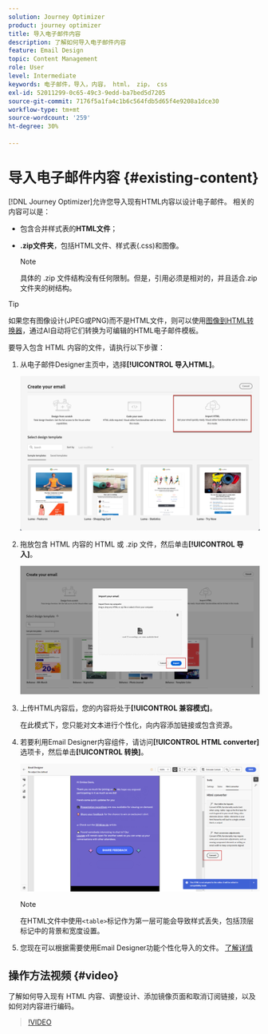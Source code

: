 ```yaml
---
solution: Journey Optimizer
product: journey optimizer
title: 导入电子邮件内容
description: 了解如何导入电子邮件内容
feature: Email Design
topic: Content Management
role: User
level: Intermediate
keywords: 电子邮件，导入，内容， html， zip， css
exl-id: 52011299-0c65-49c3-9edd-ba7bed5d7205
source-git-commit: 7176f5a1fa4c1b6c564fdb5d65f4e9208a1dce30
workflow-type: tm+mt
source-wordcount: '259'
ht-degree: 30%

---
```


# 导入电子邮件内容 {#existing-content}

[!DNL Journey Optimizer]允许您导入现有HTML内容以设计电子邮件。 相关的内容可以是：

* 包含合并样式表的&#x200B;**HTML文件**；
* **.zip文件夹**，包括HTML文件、样式表(.css)和图像。

  >[!NOTE]
  >
  >具体的 .zip 文件结构没有任何限制。但是，引用必须是相对的，并且适合.zip文件夹的树结构。


>[!TIP]
>
>如果您有图像设计(JPEG或PNG)而不是HTML文件，则可以使用[图像到HTML转换器](image-to-html.md)，通过AI自动将它们转换为可编辑的HTML电子邮件模板。

要导入包含 HTML 内容的文件，请执行以下步骤：

1. 从电子邮件Designer主页中，选择&#x200B;**[!UICONTROL 导入HTML]**。

   ![](assets/import-html_2.png)

1. 拖放包含 HTML 内容的 HTML 或 .zip 文件，然后单击&#x200B;**[!UICONTROL 导入]**。

   ![](assets/html-imported_2.png)

1. 上传HTML内容后，您的内容将处于&#x200B;**[!UICONTROL 兼容模式]**。

   在此模式下，您只能对文本进行个性化，向内容添加链接或包含资源。

1. 若要利用Email Designer内容组件，请访问&#x200B;**[!UICONTROL HTML converter]**&#x200B;选项卡，然后单击&#x200B;**[!UICONTROL 转换]**。

   ![](assets/html-imported.png)

   >[!NOTE]
   >
   > 在HTML文件中使用`<table>`标记作为第一层可能会导致样式丢失，包括顶层标记中的背景和宽度设置。

1. 您现在可以根据需要使用Email Designer功能个性化导入的文件。 [了解详情](content-from-scratch.md)

## 操作方法视频 {#video}

了解如何导入现有 HTML 内容、调整设计、添加镜像页面和取消订阅链接，以及如何对内容进行编码。

>[!VIDEO](https://video.tv.adobe.com/v/3421908?captions=chi_hans&quality=12)
